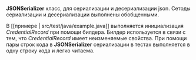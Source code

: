 **JSONSerializer** класс, для сериализации и десериализации json. Сетоды сериализации и десериализации выполнены обобщенными.

В [[примере | src/test/java/example.java]] выполняется инициализация _CredentialRecord_ при помощи билдера. Билдер используется в связи с тем, что _CredentialRecord_ имеет неизменяемые свойства.
При помощи пары строк кода в **JSONSerializer** сериализации в тестах выполняется в одну строку кода и легко читаема.